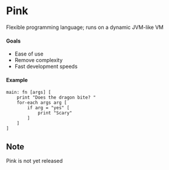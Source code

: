 # Pink

Flexible programming language; runs on a dynamic JVM-like VM

#### Goals
* Ease of use
* Remove complexity
* Fast development speeds

#### Example

```red
main: fn [args] [
	print "Does the dragon bite? "
	for-each args arg [
		if arg = "yes" [
			print "Scary"
		]
	]
]
```

## **Note**

Pink is not yet released

